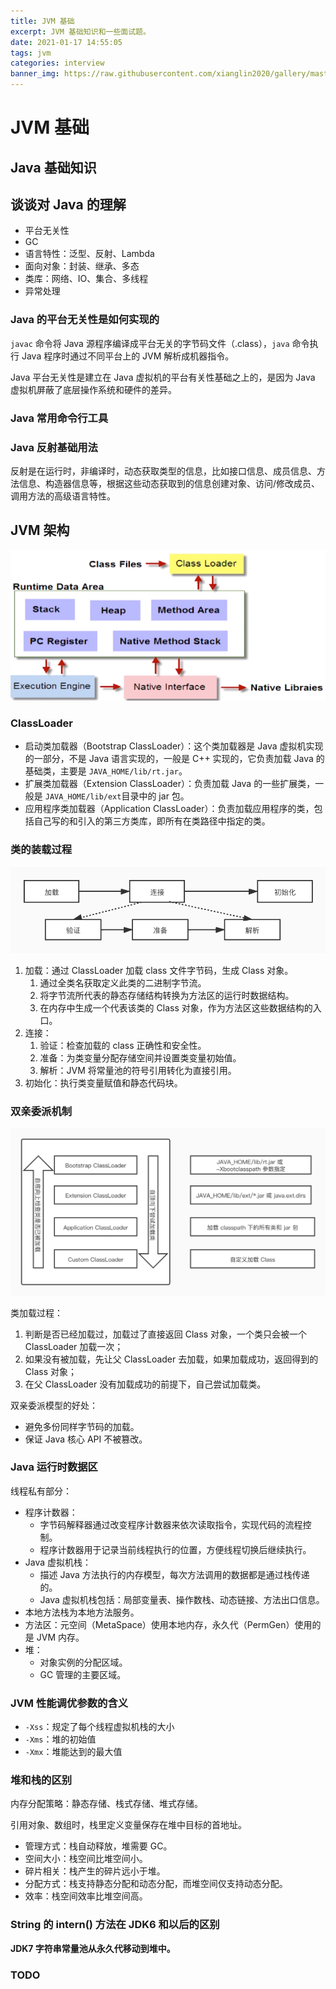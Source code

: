 ```yaml
---
title: JVM 基础
excerpt: JVM 基础知识和一些面试题。
date: 2021-01-17 14:55:05
tags: jvm
categories: interview
banner_img: https://raw.githubusercontent.com/xianglin2020/gallery/master/202102/JVM.png
---
```


# JVM 基础

## Java 基础知识

## 谈谈对 Java 的理解

* 平台无关性
* GC
* 语言特性：泛型、反射、Lambda
* 面向对象：封装、继承、多态
* 类库：网络、IO、集合、多线程
* 异常处理

### Java 的平台无关性是如何实现的

`javac` 命令将 Java 源程序编译成平台无关的字节码文件（.class），`java` 命令执行 Java 程序时通过不同平台上的 JVM 解析成机器指令。

Java 平台无关性是建立在 Java 虚拟机的平台有关性基础之上的，是因为 Java 虚拟机屏蔽了底层操作系统和硬件的差异。

### Java 常用命令行工具



### Java 反射基础用法

反射是在运行时，非编译时，动态获取类型的信息，比如接口信息、成员信息、方法信息、构造器信息等，根据这些动态获取到的信息创建对象、访问/修改成员、调用方法的高级语言特性。



## JVM 架构

![image-20210117152159865](https://raw.githubusercontent.com/xianglin2020/gallery/master/202101/image-20210117152159865.png)

### ClassLoader

* 启动类加载器（Bootstrap ClassLoader）：这个类加载器是 Java 虚拟机实现的一部分，不是 Java 语言实现的，一般是 C++ 实现的，它负责加载 Java 的基础类，主要是 `JAVA_HOME/lib/rt.jar`。
* 扩展类加载器（Extension ClassLoader）：负责加载 Java 的一些扩展类，一般是 `JAVA_HOME/lib/ext`目录中的 jar 包。
* 应用程序类加载器（Application ClassLoader）：负责加载应用程序的类，包括自己写的和引入的第三方类库，即所有在类路径中指定的类。

### 类的装载过程

![类的装载过程](https://github.com/xianglin2020/gallery/blob/master/202101/143838.jpg?raw=true)

1. 加载：通过 ClassLoader 加载 class 文件字节码，生成 Class 对象。
   1. 通过全类名获取定义此类的二进制字节流。
   2. 将字节流所代表的静态存储结构转换为方法区的运行时数据结构。
   3. 在内存中生成一个代表该类的 Class 对象，作为方法区这些数据结构的入口。
2. 连接：
   1. 验证：检查加载的 class 正确性和安全性。
   2. 准备：为类变量分配存储空间并设置类变量初始值。
   3. 解析：JVM 将常量池的符号引用转化为直接引用。
3. 初始化：执行类变量赋值和静态代码块。

### 双亲委派机制

![双亲委派机制](https://raw.githubusercontent.com/xianglin2020/gallery/master/202101/image-20210117192054967.png)

类加载过程：

1. 判断是否已经加载过，加载过了直接返回 Class 对象，一个类只会被一个 ClassLoader 加载一次；
2. 如果没有被加载，先让父 ClassLoader 去加载，如果加载成功，返回得到的 Class 对象；
3. 在父 ClassLoader 没有加载成功的前提下，自己尝试加载类。

双亲委派模型的好处：

* 避免多份同样字节码的加载。
* 保证 Java 核心 API 不被篡改。

### Java 运行时数据区

线程私有部分：

* 程序计数器：
  * 字节码解释器通过改变程序计数器来依次读取指令，实现代码的流程控制。
  * 程序计数器用于记录当前线程执行的位置，方便线程切换后继续执行。
* Java 虚拟机栈：
  * 描述 Java 方法执行的内存模型，每次方法调用的数据都是通过栈传递的。
  * Java 虚拟机栈包括：局部变量表、操作数栈、动态链接、方法出口信息。
* 本地方法栈为本地方法服务。
* 方法区：元空间（MetaSpace）使用本地内存，永久代（PermGen）使用的是 JVM 内存。
* 堆：
  * 对象实例的分配区域。
  * GC 管理的主要区域。

### JVM 性能调优参数的含义

* `-Xss`：规定了每个线程虚拟机栈的大小
* `-Xms`：堆的初始值
* `-Xmx`：堆能达到的最大值

### 堆和栈的区别

内存分配策略：静态存储、栈式存储、堆式存储。

引用对象、数组时，栈里定义变量保存在堆中目标的首地址。

* 管理方式：栈自动释放，堆需要 GC。
* 空间大小：栈空间比堆空间小。
* 碎片相关：栈产生的碎片远小于堆。
* 分配方式：栈支持静态分配和动态分配，而堆空间仅支持动态分配。
* 效率：栈空间效率比堆空间高。

### String 的 intern() 方法在 JDK6 和以后的区别

**JDK7 字符串常量池从永久代移动到堆中。**

### TODO